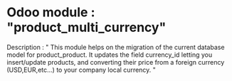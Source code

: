 # Odoo module : "product_multi_currency"

Description :
" This module helps on the migration of the current database model for product_product. It updates the field currency_id
   letting you insert/update products, and converting their price from a foreign currency (USD,EUR,etc...) to your company
   local currency. "
   
  
